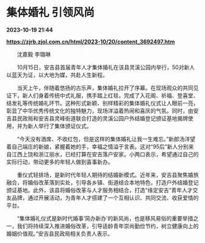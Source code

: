 # 集体婚礼 引领风尚

**2023-10-19 21:44**

**https://zjrb.zjol.com.cn/html/2023-10/20/content_3692497.htm**

　　沈嘉毅 李璐琳

　　10月15日，安吉县首届青年人才集体婚礼在该县灵溪公园内举行，50对新人以蓝天为证，以大地为媒，共赴人生新程。

　　当天上午，伴随着悠扬的古乐声，集体婚礼拉开了序幕。在现场观众的共同见证下，新人们身着传统中式礼服，携手踏上红毯，完成了入花阁、祈福、登喜堂、结发礼等传统婚礼环节。这种形式新颖、别样精彩的集体婚礼仪式让人眼前一亮，彰显了中华优秀传统文化的独特魅力，现场洋溢着热闹和喜庆的气氛。同时，由安吉县民政局和安吉县灵峰街道联合打造的灵溪公园户外结婚登记颁证基地揭牌使用，并为新人举行了集体颁证仪式。

　　“今天没有酒席、不收红包，但是这样的集体婚礼让我一生难忘。”新郎汤洋望着自己端庄的新娘，紧握着她的手，幸福之情溢于言表。这对“95后”新人分别来自江西上饶和浙江丽水，已经打算在安吉落户安家。小两口表示，希望通过自己的实际行动，带动更多的年轻人做到喜事新办。

　　重仪式轻排场，是新时代年轻人期待的结婚新模式。近年来，安吉县聚焦婚旅融合，将婚俗改革落到实处，引导各乡镇、街道结合本地特色，打造户外结婚登记颁证基地。此外，该县将婚俗改革与人才服务相结合，打造“缘定安吉”青年人才交友品牌，通过开展活动，为青年人才搭建了一个互相认识、共同交流、收获爱情的平台。

　　“集体婚礼仪式是新时代婚事‘简办新办’的新风尚，也是移风易俗的重要举措之一，我们将持续深入推进婚俗改革，引导适龄青年崇尚勤俭节约，树立健康向上的婚姻价值观。”安吉县民政局相关负责人表示。